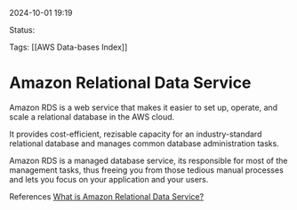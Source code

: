 2024-10-01 19:19

Status:

Tags:
[[AWS Data-bases Index]]

# Amazon Relational Data Service
Amazon RDS is a web service that makes it easier to set up, operate, and scale a relational database in the AWS cloud.

It provides cost-efficient, rezisable capacity for an industry-standard relational database and manages common database administration tasks.

Amazon RDS is a managed database service, its responsible for most of the management tasks, thus freeing you from those tedious manual processes and lets you focus on your application and your users.


References 
[What is Amazon Relational Data Service?](https://docs.aws.amazon.com/AmazonRDS/latest/UserGuide/Welcome.html)